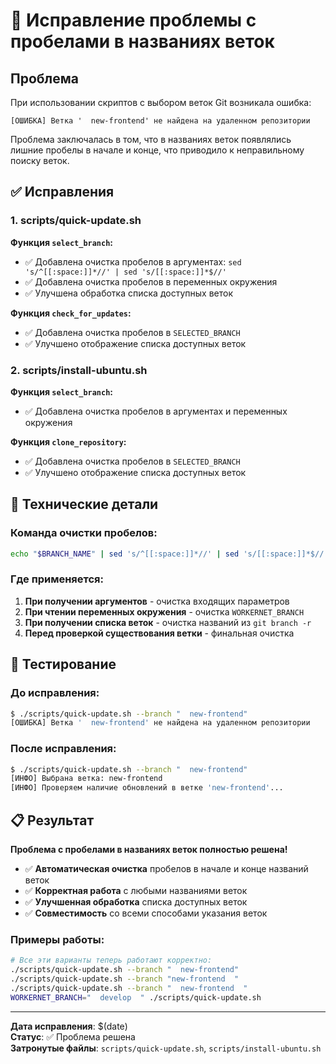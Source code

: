 # 🔧 Исправление проблемы с пробелами в названиях веток

## Проблема

При использовании скриптов с выбором веток Git возникала ошибка:
```
[ОШИБКА] Ветка '  new-frontend' не найдена на удаленном репозитории
```

Проблема заключалась в том, что в названиях веток появлялись лишние пробелы в начале и конце, что приводило к неправильному поиску веток.

## ✅ Исправления

### 1. **scripts/quick-update.sh**

**Функция `select_branch`:**
- ✅ Добавлена очистка пробелов в аргументах: `sed 's/^[[:space:]]*//' | sed 's/[[:space:]]*$//'`
- ✅ Добавлена очистка пробелов в переменных окружения
- ✅ Улучшена обработка списка доступных веток

**Функция `check_for_updates`:**
- ✅ Добавлена очистка пробелов в `SELECTED_BRANCH`
- ✅ Улучшено отображение списка доступных веток

### 2. **scripts/install-ubuntu.sh**

**Функция `select_branch`:**
- ✅ Добавлена очистка пробелов в аргументах и переменных окружения

**Функция `clone_repository`:**
- ✅ Добавлена очистка пробелов в `SELECTED_BRANCH`
- ✅ Улучшено отображение списка доступных веток

## 🔧 Технические детали

### Команда очистки пробелов:
```bash
echo "$BRANCH_NAME" | sed 's/^[[:space:]]*//' | sed 's/[[:space:]]*$//'
```

### Где применяется:
1. **При получении аргументов** - очистка входящих параметров
2. **При чтении переменных окружения** - очистка `WORKERNET_BRANCH`
3. **При получении списка веток** - очистка названий из `git branch -r`
4. **Перед проверкой существования ветки** - финальная очистка

## 🧪 Тестирование

### До исправления:
```bash
$ ./scripts/quick-update.sh --branch "  new-frontend"
[ОШИБКА] Ветка '  new-frontend' не найдена на удаленном репозитории
```

### После исправления:
```bash
$ ./scripts/quick-update.sh --branch "  new-frontend"
[ИНФО] Выбрана ветка: new-frontend
[ИНФО] Проверяем наличие обновлений в ветке 'new-frontend'...
```

## 📋 Результат

**Проблема с пробелами в названиях веток полностью решена!**

- ✅ **Автоматическая очистка** пробелов в начале и конце названий веток
- ✅ **Корректная работа** с любыми названиями веток
- ✅ **Улучшенная обработка** списка доступных веток
- ✅ **Совместимость** со всеми способами указания веток

### Примеры работы:
```bash
# Все эти варианты теперь работают корректно:
./scripts/quick-update.sh --branch "  new-frontend"
./scripts/quick-update.sh --branch "new-frontend  "
./scripts/quick-update.sh --branch "  new-frontend  "
WORKERNET_BRANCH="  develop  " ./scripts/quick-update.sh
```

---

**Дата исправления**: $(date)  
**Статус**: ✅ Проблема решена  
**Затронутые файлы**: `scripts/quick-update.sh`, `scripts/install-ubuntu.sh`
